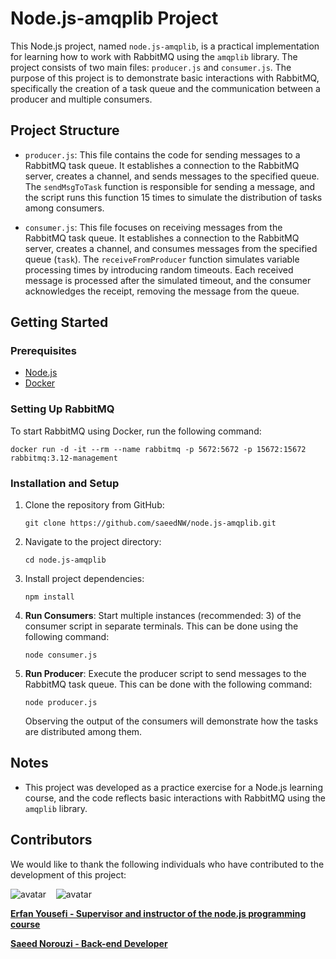 # Node.js-amqplib Project

This Node.js project, named `node.js-amqplib`, is a practical implementation
for learning how to work with RabbitMQ using the `amqplib` library.
The project consists of two main files: `producer.js` and `consumer.js`.
The purpose of this project is to demonstrate basic interactions with
RabbitMQ, specifically the creation of a task queue and the communication
between a producer and multiple consumers.

## Project Structure

- `producer.js`: This file contains the code for sending messages to a
  RabbitMQ task queue. It establishes a connection to the RabbitMQ server,
  creates a channel, and sends messages to the specified queue.
  The `sendMsgToTask` function is responsible for sending a message, and
  the script runs this function 15 times to simulate the distribution of
  tasks among consumers.

- `consumer.js`: This file focuses on receiving messages from the RabbitMQ
  task queue. It establishes a connection to the RabbitMQ server, creates a
  channel, and consumes messages from the specified queue (`task`).
  The `receiveFromProducer` function simulates variable processing times by
  introducing random timeouts. Each received message is processed after the
  simulated timeout, and the consumer acknowledges the receipt, removing the
  message from the queue.

## Getting Started

### Prerequisites

- [Node.js](https://nodejs.org/)
- [Docker](https://www.docker.com/)

### Setting Up RabbitMQ

To start RabbitMQ using Docker, run the following command:

```shell
docker run -d -it --rm --name rabbitmq -p 5672:5672 -p 15672:15672 rabbitmq:3.12-management
```

### Installation and Setup

1. Clone the repository from GitHub:

   ```shell
   git clone https://github.com/saeedNW/node.js-amqplib.git
   ```

2. Navigate to the project directory:

   ```shell
   cd node.js-amqplib
   ```

3. Install project dependencies:

   ```shell
   npm install
   ```

4. **Run Consumers**: Start multiple instances (recommended: 3) of the
   consumer script in separate terminals. This can be done using the
   following command:

   ```shell
   node consumer.js
   ```

5. **Run Producer**: Execute the producer script to send messages to the
   RabbitMQ task queue. This can be done with the following command:

   ```shell
   node producer.js
   ```

   Observing the output of the consumers will demonstrate how the tasks
   are distributed among them.

## Notes

- This project was developed as a practice exercise for a Node.js learning
  course, and the code reflects basic interactions with RabbitMQ using
  the `amqplib` library.

## Contributors

We would like to thank the following individuals who have contributed to the
development of this project:

![avatar](https://images.weserv.nl/?url=https://github.com/erfanyousefi.png?h=150&w=150&fit=cover&mask=circle&maxage=5d)
‎ ‎
‎ ![avatar](https://images.weserv.nl/?url=https://github.com/saeedNW.png?h=150&w=150&fit=cover&mask=circle&maxage=5d)

[**Erfan Yousefi - Supervisor and instructor of the node.js programming course**](https://github.com/erfanyousefi/)

[**Saeed Norouzi - Back-end Developer**](https://github.com/saeedNW)

